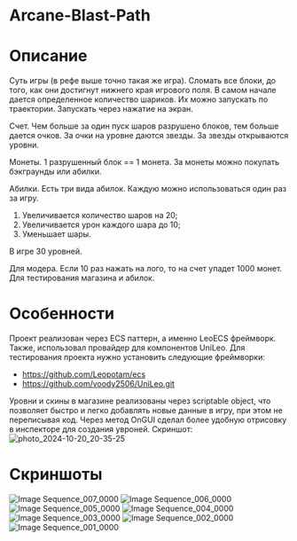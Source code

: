 # Arcane-Blast-Path

# Описание

Суть игры (в рефе выше точно такая же игра).
Сломать все блоки, до того, как они достигнут нижнего края игрового поля. В самом начале дается определенное количество шариков. Их можно запускать по траектории. Запускать через нажатие на экран.

Счет.
Чем больше за один пуск шаров разрушено блоков, тем больше дается очков. За очки на уровне даются звезды. За звезды открываются уровни.

Монеты.
1 разрушенный блок == 1 монета. За монеты можно покупать бэкграунды или абилки.

Абилки.
Есть три вида абилок. Каждую можно использоваться один раз за игру.

1. Увеличивается количество шаров на 20;
2. Увеличивается урон каждого шара до 10;
3. Уменьшает шары.

В игре 30 уровней.

Для модера. Если 10 раз нажать на лого, то на счет упадет 1000 монет. Для тестирования магазина и абилок.

# Особенности

Проект реализован через ECS паттерн, а именно LeoECS фреймворк. Также, использовал провайдер для компонентов UniLeo. Для тестирования проекта нужно установить следующие фреймворки:

- https://github.com/Leopotam/ecs
- https://github.com/voody2506/UniLeo.git

Уровни и скины в магазине реализованы через scriptable object, что позволяет быстро и легко добавлять новые данные в игру, при этом не переписывая код.
Через метод OnGUI сделал более удобную отрисовку в инспекторе для создания увроней. Скриншот:
![photo_2024-10-20_20-35-25](https://github.com/user-attachments/assets/13b490bf-bd03-480f-8e33-082a58f04e5e)

# Cкриншоты

![Image Sequence_007_0000](https://github.com/user-attachments/assets/866b12e5-eed6-4a16-9e08-2ed042121c3e)
![Image Sequence_006_0000](https://github.com/user-attachments/assets/d52af31c-7ba5-44ba-98fa-5ef8e3ea2031)
![Image Sequence_005_0000](https://github.com/user-attachments/assets/d92e2576-4086-4b0f-b358-74e23c956bbe)
![Image Sequence_004_0000](https://github.com/user-attachments/assets/e0a339f2-5b63-4083-86ae-c0a276d3fc69)
![Image Sequence_003_0000](https://github.com/user-attachments/assets/a6f033f9-6462-4e58-becd-904b67a021eb)
![Image Sequence_002_0000](https://github.com/user-attachments/assets/ae0ab570-4599-410c-aa6c-2d139b2697dd)
![Image Sequence_001_0000](https://github.com/user-attachments/assets/be658e45-b955-4968-80c3-f4c194cb8a57)
